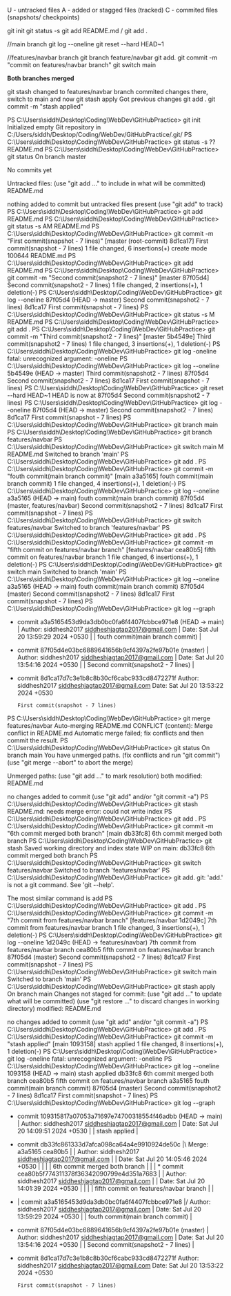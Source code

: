 U - untracked files
A - added or stagged files (tracked)
C - commited files (snapshots/ checkpoints)

git init 
git status -s
git add README.md / git add .

//main branch
git log --oneline
git reset --hard HEAD~1

//features/navbar branch
git branch feature/navbar
git add. 
git commit -m "commit on features/navbar branch"
git switch main


**Both branches merged**

git stash
changed to features/navbar branch commited changes there, switch to main and now
git stash apply
Got previous changes 
git add .
git commit -m "stash applied"




PS C:\Users\siddh\Desktop\Coding\WebDev\GitHubPractice> git init
Initialized empty Git repository in C:/Users/siddh/Desktop/Coding/WebDev/GitHubPractice/.git/
PS C:\Users\siddh\Desktop\Coding\WebDev\GitHubPractice> git status -s
?? README.md
PS C:\Users\siddh\Desktop\Coding\WebDev\GitHubPractice> git status
On branch master

No commits yet

Untracked files:
  (use "git add <file>..." to include in what will be committed)
        README.md

nothing added to commit but untracked files present (use "git add" to track)
PS C:\Users\siddh\Desktop\Coding\WebDev\GitHubPractice> git add README.md
PS C:\Users\siddh\Desktop\Coding\WebDev\GitHubPractice> git status -s
AM README.md
PS C:\Users\siddh\Desktop\Coding\WebDev\GitHubPractice> git commit -m "First commit(snapshot - 7 lines)"
[master (root-commit) 8d1ca17] First commit(snapshot - 7 lines)
 1 file changed, 6 insertions(+)
 create mode 100644 README.md
PS C:\Users\siddh\Desktop\Coding\WebDev\GitHubPractice> git add README.md
PS C:\Users\siddh\Desktop\Coding\WebDev\GitHubPractice> git commit -m "Second commit(snapshot2 - 7 lines)"
[master 87f05d4] Second commit(snapshot2 - 7 lines)
 1 file changed, 2 insertions(+), 1 deletion(-)
PS C:\Users\siddh\Desktop\Coding\WebDev\GitHubPractice> git log --oneline
87f05d4 (HEAD -> master) Second commit(snapshot2 - 7 lines)
8d1ca17 First commit(snapshot - 7 lines)
PS C:\Users\siddh\Desktop\Coding\WebDev\GitHubPractice> git status -s
 M README.md
PS C:\Users\siddh\Desktop\Coding\WebDev\GitHubPractice> git add .
PS C:\Users\siddh\Desktop\Coding\WebDev\GitHubPractice> git commit -m "Third commit(snapshot2 - 7 lines)" 
[master 5b4549e] Third commit(snapshot2 - 7 lines)
 1 file changed, 3 insertions(+), 1 deletion(-)
PS C:\Users\siddh\Desktop\Coding\WebDev\GitHubPractice> git log -oneline
fatal: unrecognized argument: -oneline
PS C:\Users\siddh\Desktop\Coding\WebDev\GitHubPractice> git log --oneline
5b4549e (HEAD -> master) Third commit(snapshot2 - 7 lines)
87f05d4 Second commit(snapshot2 - 7 lines)
8d1ca17 First commit(snapshot - 7 lines)
PS C:\Users\siddh\Desktop\Coding\WebDev\GitHubPractice> git reset --hard HEAD~1
HEAD is now at 87f05d4 Second commit(snapshot2 - 7 lines)
PS C:\Users\siddh\Desktop\Coding\WebDev\GitHubPractice> git log --oneline
87f05d4 (HEAD -> master) Second commit(snapshot2 - 7 lines)
8d1ca17 First commit(snapshot - 7 lines)
PS C:\Users\siddh\Desktop\Coding\WebDev\GitHubPractice> git branch main
PS C:\Users\siddh\Desktop\Coding\WebDev\GitHubPractice> git branch features/navbar
PS C:\Users\siddh\Desktop\Coding\WebDev\GitHubPractice> git switch main
M       README.md
Switched to branch 'main'
PS C:\Users\siddh\Desktop\Coding\WebDev\GitHubPractice> git add .
PS C:\Users\siddh\Desktop\Coding\WebDev\GitHubPractice> git commit  -m "fouth commit(main branch commit)"
[main a3a5165] fouth commit(main branch commit)
 1 file changed, 4 insertions(+), 1 deletion(-)
PS C:\Users\siddh\Desktop\Coding\WebDev\GitHubPractice> git log --oneline
a3a5165 (HEAD -> main) fouth commit(main branch commit)
87f05d4 (master, features/navbar) Second commit(snapshot2 - 7 lines)
8d1ca17 First commit(snapshot - 7 lines)
PS C:\Users\siddh\Desktop\Coding\WebDev\GitHubPractice> git switch features/navbar
Switched to branch 'features/navbar'
PS C:\Users\siddh\Desktop\Coding\WebDev\GitHubPractice> git add .
PS C:\Users\siddh\Desktop\Coding\WebDev\GitHubPractice> git commit -m "fifth commit on features/navbar branch"
[features/navbar cea80b5] fifth commit on features/navbar branch
 1 file changed, 6 insertions(+), 1 deletion(-)
PS C:\Users\siddh\Desktop\Coding\WebDev\GitHubPractice> git switch main
Switched to branch 'main'
PS C:\Users\siddh\Desktop\Coding\WebDev\GitHubPractice> git log --oneline
a3a5165 (HEAD -> main) fouth commit(main branch commit)
87f05d4 (master) Second commit(snapshot2 - 7 lines)
8d1ca17 First commit(snapshot - 7 lines)
PS C:\Users\siddh\Desktop\Coding\WebDev\GitHubPractice> git log --graph  
* commit a3a5165453d9da3db0bc0fa6f4407fcbbce971e8 (HEAD -> main)
| Author: siddhesh2017 <siddheshjagtap2017@gmail.com>
| Date:   Sat Jul 20 13:59:29 2024 +0530
|
|     fouth commit(main branch commit)
|
* commit 87f05d4e03bc6889641656b9cf4397a2fe97b01e (master)
| Author: siddhesh2017 <siddheshjagtap2017@gmail.com>
| Date:   Sat Jul 20 13:54:16 2024 +0530
|
|     Second commit(snapshot2 - 7 lines)
|
* commit 8d1ca17d7c3e1b8c8b30cf6cabc933cd8472271f
  Author: siddhesh2017 <siddheshjagtap2017@gmail.com>
  Date:   Sat Jul 20 13:53:22 2024 +0530

      First commit(snapshot - 7 lines)
PS C:\Users\siddh\Desktop\Coding\WebDev\GitHubPractice> git merge features/navbar
Auto-merging README.md
CONFLICT (content): Merge conflict in README.md
Automatic merge failed; fix conflicts and then commit the result.
PS C:\Users\siddh\Desktop\Coding\WebDev\GitHubPractice> git status
On branch main
You have unmerged paths.
  (fix conflicts and run "git commit")
  (use "git merge --abort" to abort the merge)

Unmerged paths:
  (use "git add <file>..." to mark resolution)
        both modified:   README.md

no changes added to commit (use "git add" and/or "git commit -a")
PS C:\Users\siddh\Desktop\Coding\WebDev\GitHubPractice> git stash
README.md: needs merge
error: could not write index
PS C:\Users\siddh\Desktop\Coding\WebDev\GitHubPractice> git add .
PS C:\Users\siddh\Desktop\Coding\WebDev\GitHubPractice> git commit -m "6th commit merged both branch" 
[main db33fc8] 6th commit merged both branch
PS C:\Users\siddh\Desktop\Coding\WebDev\GitHubPractice> git stash
Saved working directory and index state WIP on main: db33fc8 6th commit merged both branch
PS C:\Users\siddh\Desktop\Coding\WebDev\GitHubPractice> git switch features/navbar
Switched to branch 'features/navbar'
PS C:\Users\siddh\Desktop\Coding\WebDev\GitHubPractice> git add.
git: 'add.' is not a git command. See 'git --help'.

The most similar command is
        add
PS C:\Users\siddh\Desktop\Coding\WebDev\GitHubPractice> git add .
PS C:\Users\siddh\Desktop\Coding\WebDev\GitHubPractice> git commit -m "7th commit from features/navbar branch"
[features/navbar 1d2049c] 7th commit from features/navbar branch
 1 file changed, 3 insertions(+), 1 deletion(-)
PS C:\Users\siddh\Desktop\Coding\WebDev\GitHubPractice> git log --oneline
1d2049c (HEAD -> features/navbar) 7th commit from features/navbar branch
cea80b5 fifth commit on features/navbar branch
87f05d4 (master) Second commit(snapshot2 - 7 lines)
8d1ca17 First commit(snapshot - 7 lines)
PS C:\Users\siddh\Desktop\Coding\WebDev\GitHubPractice> git switch main
Switched to branch 'main'
PS C:\Users\siddh\Desktop\Coding\WebDev\GitHubPractice> git stash apply
On branch main
Changes not staged for commit:
  (use "git add <file>..." to update what will be committed)
  (use "git restore <file>..." to discard changes in working directory)
        modified:   README.md

no changes added to commit (use "git add" and/or "git commit -a")
PS C:\Users\siddh\Desktop\Coding\WebDev\GitHubPractice> git add .
PS C:\Users\siddh\Desktop\Coding\WebDev\GitHubPractice> git commit -m "stash applied" 
[main 1093158] stash applied
 1 file changed, 8 insertions(+), 1 deletion(-)
PS C:\Users\siddh\Desktop\Coding\WebDev\GitHubPractice> git log -oneline
fatal: unrecognized argument: -oneline
PS C:\Users\siddh\Desktop\Coding\WebDev\GitHubPractice> git log --oneline
1093158 (HEAD -> main) stash applied
db33fc8 6th commit merged both branch
cea80b5 fifth commit on features/navbar branch
a3a5165 fouth commit(main branch commit)
87f05d4 (master) Second commit(snapshot2 - 7 lines)
8d1ca17 First commit(snapshot - 7 lines)
PS C:\Users\siddh\Desktop\Coding\WebDev\GitHubPractice> git log --graph  
* commit 109315817a07053a71697e74700318554f46adbb (HEAD -> main)
| Author: siddhesh2017 <siddheshjagtap2017@gmail.com>
| Date:   Sat Jul 20 14:09:51 2024 +0530
|
|     stash applied
|
*   commit db33fc861333d7afca098ca64a4e9910924de50c
|\  Merge: a3a5165 cea80b5
| | Author: siddhesh2017 <siddheshjagtap2017@gmail.com>
| | Date:   Sat Jul 20 14:05:46 2024 +0530
| |
| |     6th commit merged both branch
| |
| * commit cea80b5f774311378f36342090799e4d351a7683
| | Author: siddhesh2017 <siddheshjagtap2017@gmail.com>
| | Date:   Sat Jul 20 14:01:39 2024 +0530
| |
| |     fifth commit on features/navbar branch
| |
* | commit a3a5165453d9da3db0bc0fa6f4407fcbbce971e8
|/  Author: siddhesh2017 <siddheshjagtap2017@gmail.com>
|   Date:   Sat Jul 20 13:59:29 2024 +0530
|
|       fouth commit(main branch commit)
|
* commit 87f05d4e03bc6889641656b9cf4397a2fe97b01e (master)
| Author: siddhesh2017 <siddheshjagtap2017@gmail.com>
| Date:   Sat Jul 20 13:54:16 2024 +0530
|
|     Second commit(snapshot2 - 7 lines)
|
* commit 8d1ca17d7c3e1b8c8b30cf6cabc933cd8472271f
  Author: siddhesh2017 <siddheshjagtap2017@gmail.com>
  Date:   Sat Jul 20 13:53:22 2024 +0530

      First commit(snapshot - 7 lines)
      